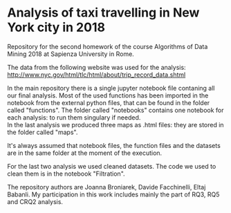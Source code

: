 # Analysis of taxi travelling in New York city in 2018

Repository for the second homework of the course Algorithms of Data Mining 2018 at Sapienza University in Rome.

The data from the following website was used for the analysis:
http://www.nyc.gov/html/tlc/html/about/trip_record_data.shtml 

In the main repository there is a single jupyter notebook file contaning all our final analysis. Most of the used functions has been imported in the notebook from the external python files, that can be found in the folder called "functions". The folder called "notebooks" contains one notebook for each analysis: to run them singulary if needed.<br/>In the last analysis we produced three maps as .html files: they are stored in the folder called "maps".

It's always assumed that notebook files, the function files and the datasets are in the same folder at the moment of the execution.

For the last two analysis we used cleaned datasets. The code we used to clean them is in the notebook "Filtration".

The repository authors are Joanna Broniarek, Davide Facchinelli, Eltaj Babanli. My participation in this work includes mainly the part of RQ3, RQ5 and CRQ2 analysis.

